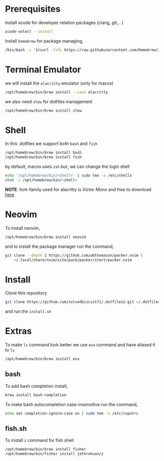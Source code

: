 # Prerequisites

Install xcode for developer relation packages (clang, git,.. )
```bash
xcode-select --install
```

Install `homebrew` for package managing,
```bash
/bin/bash -c "$(curl -fsSL https://raw.githubusercontent.com/Homebrew/install/HEAD/install.sh)"
```

# Terminal Emulator

we will install the `alacritty` emulator (only for macos)
```bash
/opt/homebrew/bin/brew install --cask alacritty
```

we also need `stow` for dotfiles management
```bash
/opt/homebrew/bin/brew install stow
```

# Shell

In this .dotfiles we support both `bash` and `fish`
```bash
/opt/homebrew/bin/brew install bash
/opt/homebrew/bin/brew install fish
```

by default, macos uses `zsh` but, we can change the login shell
```bash
echo '/opt/homebrew/bin/<shell>' | sudo tee -a /etc/shells
chsh -s /opt/homebrew/bin/<shell>
```

__NOTE__: font-family used for alacritty is _Victor Mono_ and free to download [here](https://rubjo.github.io/victor-mono/)

# Neovim

To install neovim,
```bash
/opt/homebrew/bin/brew install neovim
```

and to install the package manager run the command,
```bash
git clone --depth 1 https://github.com/wbthomason/packer.nvim \
    ~/.local/share/nvim/site/pack/packer/start/packer.nvim
```

# Install

Clone this repository
```bash
git clone https://github.com/solvedbiscuit71/.dotfiles2.git ~/.dotfiles2
```

and run the `install.sh`

# Extras

To make `ls` command look better we use `exa` command and have aliased it to `ls`
```bash
/opt/homebrew/bin/brew install exa
```

## bash

To add bash completion install,
```bash
brew install bash-completion
```

To make bash autocompletion case-insensitive run the command,
```bash
echo set completion-ignore-case on | sudo tee -a /etc/inputrc
```

## fish.sh

To install `z` command for fish shell
```bash
/opt/homebrew/bin/brew install fisher
/opt/homebrew/bin/fisher install jethrokuan/z
```
